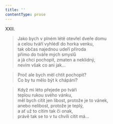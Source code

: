 ```yaml
---
title: ''
contentType: prose
---
```


XXII.

> Jako bych v plném létě otevřel dveře domu  
> a celou tváří vyhlédl do horka venku,  
> tak občas najednou udeří příroda  
> přímo do tváře mých smyslů  
> a já chci pochopit, zmaten a neklidný,  
> nevím však co ani jak…

> Proč ale bych měl chtít pochopit?  
> Co by tu mělo být k chápání?

> Když mi léto přejede po tváři  
> teplou rukou svého vánku,  
> měl bych cítit jen libost, protože je to vánek,  
> anebo nelibost, protože je teplý,  
> a ať už to cítím tak či onak,  
> právě tak se to v tu chvíli cítit má…
